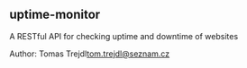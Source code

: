 ## uptime-monitor

A RESTful API for checking uptime and downtime of websites

Author: Tomas Trejdl<tom.trejdl@seznam.cz>